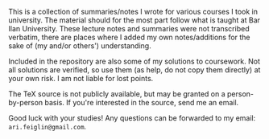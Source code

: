 This is a collection of summaries/notes I wrote for various courses I took in university.
The material should for the most part follow what is taught at Bar Ilan University.
These lecture notes and summaries were not transcribed verbatim, there are places where I added my own notes/additions for the sake of (my and/or others') understanding.

Included in the repository are also some of my solutions to coursework.
Not all solutions are verified, so use them (as help, do not copy them directly) at your own risk.
I am not liable for lost points.

The TeX source is not publicly available, but may be granted on a person-by-person basis.
If you're interested in the source, send me an email.

Good luck with your studies!
Any questions can be forwarded to my email: `ari.feiglin@gmail.com`.

